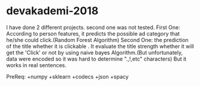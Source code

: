 # devakademi-2018
I have done 2 different projects. second one was not tested.
First One: According to person features, it predicts the possible ad category that he/she could click.(Random Forest Algorithm)
Second One: the prediction of the title whether it is clickable . It evaluate the title strength whether it will get the 'Click' or not by using naive bayes Algorithm.(But unfortunately, data were encoded so it was hard to determine ".,!,etc" characters) But it works in real sentences.

PreReq:
+numpy
+sklearn
+codecs
+json
+spacy 
